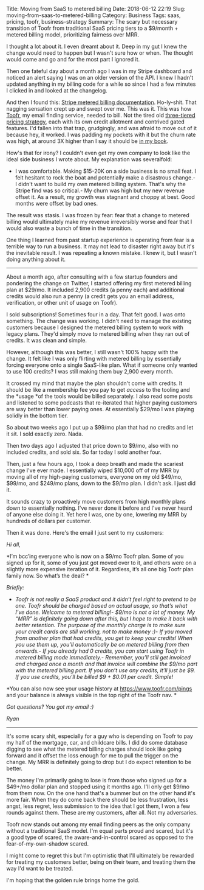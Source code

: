 Title: Moving from SaaS to metered billing
Date: 2018-06-12 22:19
Slug: moving-from-saas-to-metered-billing
Category: Business
Tags: saas, pricing, toofr, business-strategy
Summary: The scary but necessary transition of Toofr from traditional SaaS pricing tiers to a $9/month + metered billing model, prioritizing fairness over MRR.

I thought a lot about it. I even dreamt about it. Deep in my gut I knew the change would need to happen but I wasn't sure how or when. The thought would come and go and for the most part I ignored it.

Then one fateful day about a month ago I was in my Stripe dashboard and noticed an alert saying I was on an older version of the API. I knew I hadn't updated anything in my billing code for a while so since I had a few minutes I clicked in and looked at the changelog.

And then I found this: [Stripe metered billing documentation](https://stripe.com/docs/billing/subscriptions/metered-billing). Ho-ly-shit. That nagging sensation crept up and swept over me. This was it. This was how [Toofr](https://www.toofr.com/), my email finding service, needed to bill. Not the tired old [three-tiered pricing strategy](https://kopywritingkourse.com/the-three-pronged-pricing-technique/), each with its own credit allotment and contrived gated features. I'd fallen into that trap, grudgingly, and was afraid to move out of it because hey, it worked. I was padding my pockets with it but the churn rate was high, at around 3X higher than I say it should be [in my book](https://www.amazon.com/Parallel-Entrepreneur-start-businesses-keeping-ebook/dp/B07CG8SV5V/).

How's that for irony? I couldn't even get my own company to look like the ideal side business I wrote about. My explanation was severalfold:

- I was comfortable. Making $15-20K on a side business is no small feat. I felt hesitant to rock the boat and potentially make a disastrous change.- I didn't want to build my own metered billing system. That's why the Stripe find was so critical.- My churn was high but my new revenue offset it. As a result, my growth was stagnant and choppy at best. Good months were offset by bad ones.

The result was stasis. I was frozen by fear: fear that a change to metered billing would ultimately make my revenue irreversibly worse and fear that I would also waste a bunch of time in the transition.

One thing I learned from past startup experience is operating from fear is a terrible way to run a business. It may not lead to disaster right away but it's the inevitable result. I was repeating a known mistake. I knew it, but I wasn't doing anything about it.

---

About a month ago, after consulting with a few startup founders and pondering the change on Twitter, I started offering my first metered billing plan at $29/mo. It included 2,900 credits (a penny each) and additional credits would also run a penny (a credit gets you an email address, verification, or other unit of usage on Toofr).

I sold subscriptions! Sometimes four in a day. That felt good. I was onto something. The change was working. I didn't need to manage the existing customers because I designed the metered billing system to work with legacy plans. They'd simply move to metered billing when they ran out of credits. It was clean and simple.

However, although this was better, I still wasn't 100% happy with the change. It felt like I was only flirting with metered billing by essentially forcing everyone onto a single SaaS-like plan. What if someone only wanted to use 100 credits? I was still making them buy 2,900 every month.

It crossed my mind that maybe the plan shouldn't come with credits. It should be like a membership fee you pay to get *access* to the tooling and the *usage *of the tools would be billed separately. I also read some posts and listened to some podcasts that re-iterated that higher paying customers are way better than lower paying ones. At essentially $29/mo I was playing solidly in the bottom tier.

So about two weeks ago I put up a $99/mo plan that had no credits and let it sit. I sold exactly zero. Nada.

Then two days ago I adjusted that price down to $9/mo, also with no included credits, and sold six. So far today I sold another four.

Then, just a few hours ago, I took a deep breath and made the scariest change I've ever made. I essentially wiped $10,000 off of my MRR by moving all of my high-paying customers, everyone on my old $49/mo, $99/mo, and $249/mo plans, down to the $9/mo plan. I didn't ask. I just did it.

It sounds crazy to proactively move customers from high monthly plans down to essentially nothing. I've never done it before and I've never heard of anyone else doing it. Yet here I was, one by one, lowering my MRR by hundreds of dollars per customer.

Then it was done. Here's the email I just sent to my customers:

*Hi all,*

*I’m bcc’ing everyone who is now on a $9/mo Toofr plan. Some of you signed up for it, some of you just got moved over to it, and others were on a slightly more expensive iteration of it. Regardless, it’s all one big Toofr plan family now. So what’s the deal? *

*Briefly:*

- *Toofr is not really a SaaS product and it didn’t feel right to pretend to be one. Toofr should be charged based on actual usage, so that’s what I’ve done. Welcome to metered billing!*- *$9/mo is not a lot of money. My “MRR” is definitely going down after this, but I hope to make it back with better retention. The purpose of the monthly charge is to make sure your credit cards are still working, not to make money :)*- *If you moved from another plan that had credits, you get to keep your credits! When you use them up, you’ll automatically be on metered billing from then onwards.*- *If you already had 0 credits, you can start using Toofr in metered billing mode immediately.*- *Remember, you’ll still get invoiced and charged once a month and that invoice will combine the $9/mo part with the metered billing part. If you don’t use any credits, it’ll just be $9. If you use credits, you’ll be billed $9 + $0.01 per credit. Simple!*

*You can also now see your usage history at https://www.toofr.com/pings and your balance is always visible in the top right of the Toofr nav. *

*Got questions? You got my email :)*

*Ryan*

---

It's some scary shit, especially for a guy who is depending on Toofr to pay my half of the mortgage, car, and childcare bills. I did do some database digging to see what the metered billing charges should look like going forward and it offset the loss enough for me to pull the trigger on the change. My MRR is definitely going to drop but I do expect retention to be better.

The money I'm primarily going to lose is from those who signed up for a $49+/mo dollar plan and stopped using it months ago. I'll only get $9/mo from them now. On the one hand that's a bummer but on the other hand it's more fair. When they do come back there should be less frustration, less angst, less regret, less submission to the idea that I got them, I won a few rounds against them. These are my customers, after all. Not my adversaries.

Toofr now stands out among my email finding peers as the only company without a traditional SaaS model. I'm equal parts proud and scared, but it's a good type of scared, the aware-and-in-control scared as opposed to the fear-of-my-own-shadow scared.

I might come to regret this but I'm optimistic that I'll ultimately be rewarded for treating my customers better, being on their team, and treating them the way I'd want to be treated.

I'm hoping that the golden rule brings home the gold.